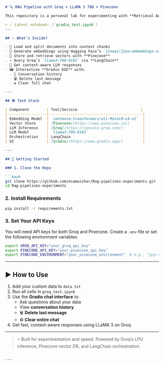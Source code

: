 ```markdown
# 🔍 RAG Pipeline with Groq + LLaMA 3 70B + Pinecone

This repository is a personal lab for experimenting with **Retrieval-Augmented Generation (RAG)** pipelines using the blazing-fast `llama3-70b-8192` model via **Groq**, document embedding via **Hugging Face**, and vector storage via **Pinecone**.

> ✅ Latest notebook: [`gradio_test.ipynb`]
---

## ✨ What's Inside?

- 📄 Load and split documents into context chunks
- 🧠 Generate embeddings using Hugging Face’s `jinaai/jina-embeddings-v2-base-en`
- 🧬 Store and retrieve vectors with **Pinecone**
- ⚡ Query Groq’s `llama3-70b-8192` via **LangChain**
- 💬 Get context-aware LLM responses
- 🖼️ Interactive **Gradio GUI** with:
  - 💬 Conversation history
  - 🗑️ Delete last message
  - ♻️ Clear full chat

---

## 🛠️ Tech Stack

| Component        | Tool/Service                             |
|------------------|-------------------------------------------|
| Embedding Model  | `sentence-transformers/all-MiniLM-L6-v2`  |
| Vector Store     | [Pinecone](https://www.pinecone.io/)      |
| LLM Inference    | [Groq](https://console.groq.com/)         |
| LLM Model        | `llama3-70b-8192`                         |
| Orchestration    | LangChain                                 |
| UI               | [Gradio](https://www.gradio.app/)         |

---

## 🚀 Getting Started

### 1. Clone the Repo

```bash
git clone https://github.com/osamaizhar/Rag-pipelines-experiments.git
cd Rag-pipelines-experiments
```

### 2. Install Requirements

```bash
pip install -r requirements.txt
```

### 3. Set Your API Keys

You will need API keys for both Groq and Pinecone. Create a `.env` file or set the following environment variables:

```bash
export GROQ_API_KEY="your_groq_api_key"
export PINECONE_API_KEY="your_pinecone_api_key"
export PINECONE_ENVIRONMENT="your_pinecone_environment"  # e.g., "gcp-starter"
```

---

## ▶️ How to Use

1. Add your custom data to `data.txt`
2. Run all cells in `groq_test.ipynb`
3. Use the **Gradio chat interface** to:
   - Ask questions about your data
   - View **conversation history**
   - 🗑️ **Delete last message**
   - ♻️ **Clear entire chat**
4. Get fast, context-aware responses using LLaMA 3 on Groq

---

> ⚡ Built for experimentation and speed. Powered by Groq’s LPU inference, Pinecone vector DB, and LangChain orchestration.
```

---

